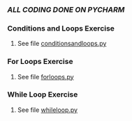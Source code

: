 ### *ALL CODING DONE ON PYCHARM*
### Conditions and Loops Exercise
1) See file [conditionsandloops.py](https://github.com/meronalemu101/Assignment4/blob/main/conditionalsandloops.py)

### For Loops Exercise
1) See file [forloops.py](https://github.com/meronalemu101/Assignment4/blob/main/forloops.py)

### While Loop Exercise
1) See file [whileloop.py](https://github.com/meronalemu101/Assignment4/blob/main/whileloop.py)
